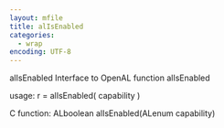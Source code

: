 ```yaml
---
layout: mfile
title: alIsEnabled
categories:
  - wrap
encoding: UTF-8
---
```


alIsEnabled  Interface to OpenAL function alIsEnabled

usage:  r = alIsEnabled( capability )

C function:  ALboolean alIsEnabled(ALenum capability)
